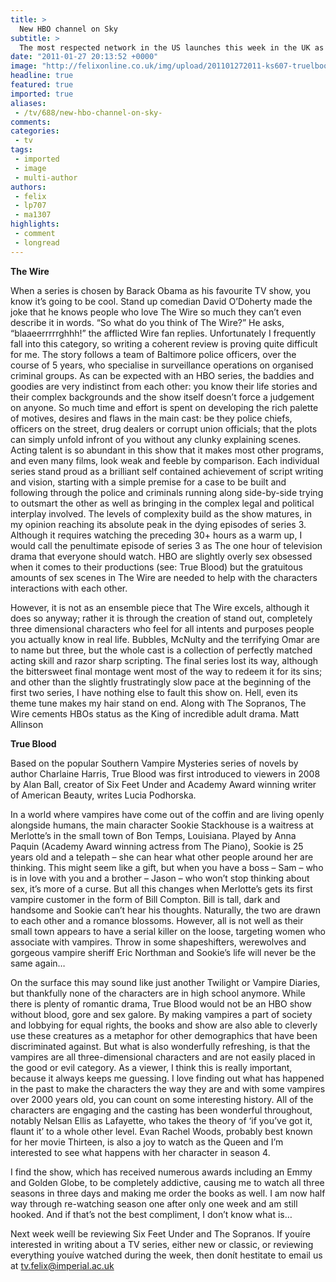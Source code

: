 ```yaml
---
title: >
  New HBO channel on Sky
subtitle: >
  The most respected network in the US launches this week in the UK as Sky Atlantic. To celebrate, over the next couple of issues we will take a look at some of HBO’s greats
date: "2011-01-27 20:13:52 +0000"
image: "http://felixonline.co.uk/img/upload/201101272011-ks607-truelboo.jpg"
headline: true
featured: true
imported: true
aliases:
 - /tv/688/new-hbo-channel-on-sky-
comments:
categories:
 - tv
tags:
 - imported
 - image
 - multi-author
authors:
 - felix
 - lp707
 - ma1307
highlights:
 - comment
 - longread
---
```


__The Wire__

When a series is chosen by Barack Obama as his favourite TV show, you know it’s going to be cool. Stand up comedian David O’Doherty made the joke that he knows people who love The Wire so much they can’t even describe it in words. “So what do you think of The Wire?” He asks, “blaaeerrrrrghhh!” the afflicted Wire fan replies. Unfortunately I frequently fall into this category, so writing a coherent review is proving quite difficult for me. The story follows a team of Baltimore police officers, over the course of 5 years, who specialise in surveillance operations on organised criminal groups. As can be expected with an HBO series, the baddies and goodies are very indistinct from each other: you know their life stories and their complex backgrounds and the show itself doesn’t force a judgement on anyone. So much time and effort is spent on developing the rich palette of motives, desires and flaws in the main cast: be they police chiefs, officers on the street, drug dealers or corrupt union officials; that the plots can simply unfold infront of you without any clunky explaining scenes. Acting talent is so abundant in this show that it makes most other programs, and even many films, look weak and feeble by comparison. Each individual series stand proud as a brilliant self contained achievement of script writing and vision, starting with a simple premise for a case to be built and following through the police and criminals running along side-by-side trying to outsmart the other as well as bringing in the complex legal and political interplay involved. The levels of complexity build as the show matures, in my opinion reaching its absolute peak in the dying episodes of series 3. Although it requires watching the preceding 30+ hours as a warm up, I would call the penultimate episode of series 3 as The one hour of television drama that everyone should watch. HBO are slightly overly sex obsessed when it comes to their productions (see: True Blood) but the gratuitous amounts of sex scenes in The Wire are needed to help with the characters interactions with each other.

However, it is not as an ensemble piece that The Wire excels, although it does so anyway; rather it is through the creation of stand out, completely three dimensional characters who feel for all intents and purposes people you actually know in real life. Bubbles, McNulty and the terrifying Omar are to name but three, but the whole cast is a collection of perfectly matched acting skill and razor sharp scripting. The final series lost its way, although the bittersweet final montage went most of the way to redeem it for its sins; and other than the slightly frustratingly slow pace at the beginning of the first two series, I have nothing else to fault this show on. Hell, even its theme tune makes my hair stand on end. Along with The Sopranos, The Wire cements HBOs status as the King of incredible adult drama. Matt Allinson

__True Blood__

Based on the popular Southern Vampire Mysteries series of novels by author Charlaine Harris, True Blood was first introduced to viewers in 2008 by Alan Ball, creator of Six Feet Under and Academy Award winning writer of American Beauty, writes Lucia Podhorska.

In a world where vampires have come out of the coffin and are living openly alongside humans, the main character Sookie Stackhouse is a waitress at Merlotte’s in the small town of Bon Temps, Louisiana. Played by Anna Paquin (Academy Award winning actress from The Piano), Sookie is 25 years old and a telepath – she can hear what other people around her are thinking. This might seem like a gift, but when you have a boss – Sam – who is in love with you and a brother – Jason – who won’t stop thinking about sex, it’s more of a curse. But all this changes when Merlotte’s gets its first vampire customer in the form of Bill Compton. Bill is tall, dark and handsome and Sookie can’t hear his thoughts. Naturally, the two are drawn to each other and a romance blossoms. However, all is not well as their small town appears to have a serial killer on the loose, targeting women who associate with vampires. Throw in some shapeshifters, werewolves and gorgeous vampire sheriff Eric Northman and Sookie’s life will never be the same again…

On the surface this may sound like just another Twilight or Vampire Diaries, but thankfully none of the characters are in high school anymore. While there is plenty of romantic drama, True Blood would not be an HBO show without blood, gore and sex galore. By making vampires a part of society and lobbying for equal rights, the books and show are also able to cleverly use these creatures as a metaphor for other demographics that have been discriminated against. But what is also wonderfully refreshing, is that the vampires are all three-dimensional characters and are not easily placed in the good or evil category. As a viewer, I think this is really important, because it always keeps me guessing. I love finding out what has happened in the past to make the characters the way they are and with some vampires over 2000 years old, you can count on some interesting history. All of the characters are engaging and the casting has been wonderful throughout, notably Nelsan Ellis as Lafayette, who takes the theory of ‘if you’ve got it, flaunt it’ to a whole other level. Evan Rachel Woods, probably best known for her movie Thirteen, is also a joy to watch as the Queen and I’m interested to see what happens with her character in season 4.

I find the show, which has received numerous awards including an Emmy and Golden Globe, to be completely addictive, causing me to watch all three seasons in three days and making me order the books as well. I am now half way through re-watching season one after only one week and am still hooked. And if that’s not the best compliment, I don’t know what is…

Next week weíll be reviewing Six Feet Under and The Sopranos. If youíre interested in writing about a TV series, either new or classic, or reviewing everything youíve watched during the week, then donít hestitate to email us at tv.felix@imperial.ac.uk
